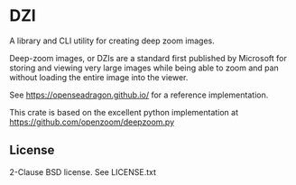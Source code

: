 # DZI
A library and CLI utility for creating deep zoom images.

Deep-zoom images, or DZIs are a standard first published by Microsoft 
for storing and viewing very large images while being able to zoom and pan
without loading the entire image into the viewer.

See https://openseadragon.github.io/ for a reference implementation.

This crate is based on the excellent python implementation at
https://github.com/openzoom/deepzoom.py

## License
2-Clause BSD license. See LICENSE.txt
